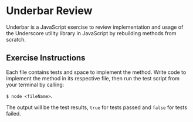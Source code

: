 # Underbar Review

Underbar is a JavaScript exercise to review implementation and usage of the Underscore utility library in JavaScript by rebuilding methods from scratch.

## Exercise Instructions
Each file contains tests and space to implement the method. Write code to implement the method in its respective file, then run the test script from your terminal by calling:

`$ node <fileName>`.

The output will be the test results, `true` for tests passed and `false` for tests failed.